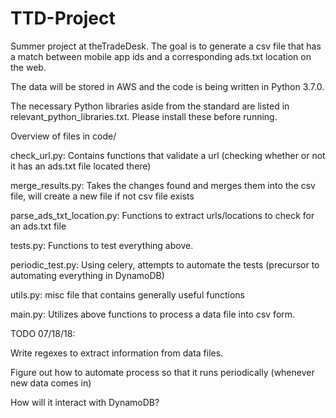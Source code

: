 # TTD-Project
Summer project at theTradeDesk. The goal is to generate a csv file that has a match between mobile app ids and a corresponding ads.txt location on the web.


The data will be stored in AWS and the code is being written in Python 3.7.0.


The necessary Python libraries aside from the standard are listed in relevant_python_libraries.txt. Please install these before running.


Overview of files in code/


check_url.py: Contains functions that validate a url (checking whether or not it has an ads.txt file located there)


merge_results.py: Takes the changes found and merges them into the csv file, will create a new file if not csv file exists


parse_ads_txt_location.py: Functions to extract urls/locations to check for an ads.txt file


tests.py: Functions to test everything above.


periodic_test.py: Using celery, attempts to automate the tests (precursor to automating everything in DynamoDB)


utils.py: misc file that contains generally useful functions 


main.py: Utilizes above functions to process a data file into csv form. 





TODO 07/18/18:


Write regexes to extract information from data files.


Figure out how to automate process so that it runs periodically (whenever new data comes in)


How will it interact with DynamoDB?


